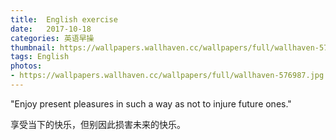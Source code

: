 ```yaml
---
title:  English exercise
date:   2017-10-18
categories: 英语早操
thumbnail: https://wallpapers.wallhaven.cc/wallpapers/full/wallhaven-576987.jpg
tags: English
photos:
- https://wallpapers.wallhaven.cc/wallpapers/full/wallhaven-576987.jpg
---
```


"Enjoy present pleasures in such a way as not to injure future ones."
<p>享受当下的快乐，但别因此损害未来的快乐。</p>
